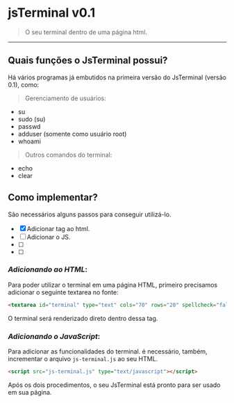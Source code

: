 # jsTerminal v0.1
> O seu terminal dentro de uma página html.
---

## Quais funções o JsTerminal possui?
Há vários programas já embutidos na primeira versão do JsTerminal (versão 0.1), como:

> Gerenciamento de usuários:
- su
- sudo (su)
- passwd
- adduser (somente como usuário root)
- whoami

> Outros comandos do terminal:
- echo
- clear



## Como implementar?

São necessários alguns passos para conseguir utilizá-lo.
- [x] Adicionar tag ao html.
- [ ] Adicionar o JS.
- [ ] 
- [ ] 

### ***Adicionando ao HTML***:
Para poder utilizar o terminal em uma página HTML, primeiro precisamos adicionar o seguinte textarea no fonte:
~~~~html 
<textarea id="terminal" type="text" cols="70" rows="20" spellcheck="false" wrap="off"></textarea>
~~~~
O terminal será renderizado direto dentro dessa tag.


### ***Adicionando o JavaScript***:
Para adicionar as funcionalidades do terminal. é necessário, também, incrementar o arquivo ```js-terminal.js``` ao seu HTML.
~~~~html 
<script src="js-terminal.js" type="text/javascript"></script>
~~~~

Após os dois procedimentos, o seu JsTerminal está pronto para ser usado em sua página.